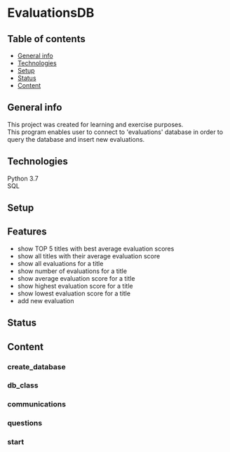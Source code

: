# EvaluationsDB

## Table of contents
* [General info](#general-info)  
* [Technologies](#technologies)  
* [Setup](#setup)  
* [Status](#status)  
* [Content](#content)  


## General info
This project was created for learning and exercise purposes.  
This program enables user to connect to 'evaluations' database in order to query the database and insert new evaluations.

## Technologies
Python 3.7  
SQL

## Setup

## Features

* show TOP 5 titles with best average evaluation scores  
* show all titles with their average evaluation score  
* show all evaluations for a title  
* show number of evaluations for a title  
* show average evaluation score for a title  
* show highest evaluation score for a title  
* show lowest evaluation score for a title  
* add new evaluation
## Status

## Content

### create_database  
### db_class  
### communications  
### questions  
### start
